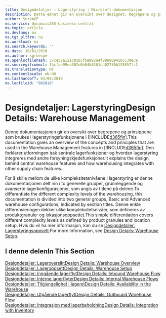 ```yaml
---
title: Designdetaljer – Lagerstyring | Microsoft-dokumentasjon
description: Dette emnet gir en oversikt over designet, begrepene og prinsippene bak funksjonene for lagerstyring i Business Central.
author: SorenGP
ms.service: dynamics365-business-central
ms.topic: article
ms.devlang: na
ms.tgt_pltfrm: na
ms.workload: na
ms.search.keywords: ''
ms.date: 10/01/2018
ms.author: sgroespe
ms.openlocfilehash: 37c432a121c8105fbe982a4f8968094105530e3a
ms.sourcegitcommit: 1bcfaa99ea302e6b84b8361ca02730b135557fc1
ms.translationtype: HT
ms.contentlocale: nb-NO
ms.lasthandoff: 03/08/2019
ms.locfileid: "802818"
---
```

# <a name="design-details-warehouse-management"></a><span data-ttu-id="5b8c5-103">Designdetaljer: Lagerstyring</span><span class="sxs-lookup"><span data-stu-id="5b8c5-103">Design Details: Warehouse Management</span></span>
<span data-ttu-id="5b8c5-104">Denne dokumentasjonen gir en oversikt over begrepene og prinsippene som brukes i lagerstyringsfunksjonene i [!INCLUDE[d365fin](includes/d365fin_md.md)].</span><span class="sxs-lookup"><span data-stu-id="5b8c5-104">This documentation gives an overview of the concepts and principles that are used in the Warehouse Management features in [!INCLUDE[d365fin](includes/d365fin_md.md)].</span></span> <span data-ttu-id="5b8c5-105">Den forklarer utformingen bak sentrale lagerfunksjoner og hvordan lagerstyring integreres med andre forsyningskjedefunksjoner.</span><span class="sxs-lookup"><span data-stu-id="5b8c5-105">It explains the design behind central warehouse features and how warehousing integrates with other supply chain features.</span></span>  

<span data-ttu-id="5b8c5-106">For å skille mellom de ulike kompleksitetsnivåene i lagerstyring er denne dokumentasjonen delt inn i to generelle grupper, grunnleggende og avanserte lagerkonfigurasjoner, som angis av titlene på delene.</span><span class="sxs-lookup"><span data-stu-id="5b8c5-106">To differentiate the different complexity levels of the warehousing, this documentation is divided into two general groups, Basic and Advanced warehouse configurations, indicated by section titles.</span></span> <span data-ttu-id="5b8c5-107">Denne enkle differensieringen dekker ulike kompleksitetsnivåer, som defineres av produktgranuler og lokasjonsoppsettet.</span><span class="sxs-lookup"><span data-stu-id="5b8c5-107">This simple differentiation covers different complexity levels as defined by product granules and location setup.</span></span> <span data-ttu-id="5b8c5-108">Hvis du vil ha mer informasjon, kan du se [Designdetaljer: Lagerstyringsoppsett](design-details-warehouse-setup.md).</span><span class="sxs-lookup"><span data-stu-id="5b8c5-108">For more information, see [Design Details: Warehouse Setup](design-details-warehouse-setup.md).</span></span>  

## <a name="in-this-section"></a><span data-ttu-id="5b8c5-109">I denne delen</span><span class="sxs-lookup"><span data-stu-id="5b8c5-109">In This Section</span></span>  
[<span data-ttu-id="5b8c5-110">Designdetaljer: Lageroversikt</span><span class="sxs-lookup"><span data-stu-id="5b8c5-110">Design Details: Warehouse Overview</span></span>](design-details-warehouse-overview.md)  
[<span data-ttu-id="5b8c5-111">Designdetaljer: Lageroppsett</span><span class="sxs-lookup"><span data-stu-id="5b8c5-111">Design Details: Warehouse Setup</span></span>](design-details-warehouse-setup.md)  
[<span data-ttu-id="5b8c5-112">Designdetaljer: Inngående lagerflyt</span><span class="sxs-lookup"><span data-stu-id="5b8c5-112">Design Details: Inbound Warehouse Flow</span></span>](design-details-inbound-warehouse-flow.md)  
[<span data-ttu-id="5b8c5-113">Designdetaljer: Interne lagerflyter</span><span class="sxs-lookup"><span data-stu-id="5b8c5-113">Design Details: Internal Warehouse Flows</span></span>](design-details-internal-warehouse-flows.md)  
[<span data-ttu-id="5b8c5-114">Designdetaljer: Tilgjengelighet i lageret</span><span class="sxs-lookup"><span data-stu-id="5b8c5-114">Design Details: Availability in the Warehouse</span></span>](design-details-availability-in-the-warehouse.md)  
[<span data-ttu-id="5b8c5-115">Designdetaljer: Utgående lagerflyt</span><span class="sxs-lookup"><span data-stu-id="5b8c5-115">Design Details: Outbound Warehouse Flow</span></span>](design-details-outbound-warehouse-flow.md)  
[<span data-ttu-id="5b8c5-116">Designdetaljer: Integrasjon med lagerbeholdning</span><span class="sxs-lookup"><span data-stu-id="5b8c5-116">Design Details: Integration with Inventory</span></span>](design-details-integration-with-inventory.md)
